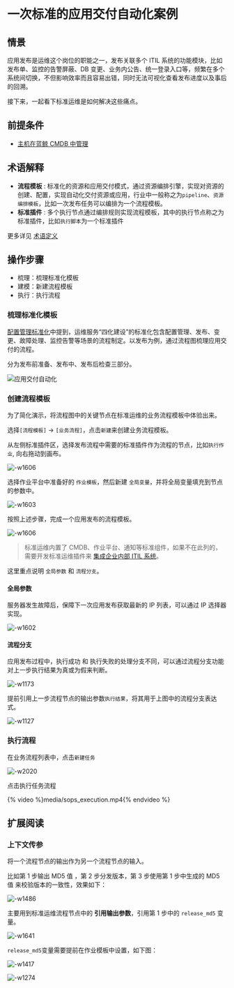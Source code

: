 # 一次标准的应用交付自动化案例
## 情景

应用发布是运维这个岗位的职能之一，发布关联多个 ITIL 系统的功能模块，比如发布单、监控的告警屏蔽、DB 变更、业务内公告、统一登录入口等，频繁在多个系统间切换，不但影响效率而且容易出错，同时无法可视化查看发布进度以及事后的回溯。

接下来，一起看下标准运维是如何解决这些痛点。

## 前提条件

- [主机在蓝鲸 CMDB 中管理](../CMDB/CMDB_management_hosts.md)

## 术语解释

- **流程模板** : 标准化的资源和应用交付模式，通过资源编排引擎，实现对资源的创建、配置，实现自动化交付资源或应用，行业中一般称之为`pipeline`、`资源编排模板`，比如一次发布任务可以编排为一个流程模板。
- **标准插件** : 多个执行节点通过编排规则实现流程模板，其中的执行节点称之为 标准插件，比如`执行脚本`为一个标准插件

更多详见 [术语定义](../../../标准运维/产品白皮书/术语解释/glossary.md)

## 操作步骤

- 梳理：梳理标准化模板
- 建模：新建流程模板
- 执行：执行流程

### 梳理标准化模板

[配置管理标准化](../CMDB/Configuration_management_standardization.md)中提到，运维服务“四化建设”的标准化包含配置管理、发布、变更、故障处理、监控告警等场景的流程制定。以发布为例，通过流程图梳理应用交付的流程。

分为发布前准备、发布中、发布后检查三部分。

![应用交付自动化](../assets/应用交付自动化-1.png)

### 创建流程模板

为了简化演示，将流程图中的关键节点在标准运维的业务流程模板中体验出来。

选择`[流程模板]` -> `[业务流程]`，点击`新建`来创建业务流程模板。

从左侧标准插件区，选择发布流程中需要的标准插件作为流程的节点，比如`执行作业`, 向右拖动到画布。

![-w1606](../assets/15644736844126.jpg)

选择作业平台中准备好的 `作业模板`，然后新建 `全局变量`，并将全局变量填充到节点的参数中。

![-w1603](../assets/15644771226551.jpg)

按照上述步骤，完成一个应用发布的流程模板。

![-w1606](../assets/15644773728491.jpg)

> 标准运维内置了 CMDB、作业平台、通知等标准组件，如果不在此列的，需要开发标准运维插件来 [集成企业内部 ITIL 系统](./intergration_itil.md)。

这里重点说明 `全局参数` 和 `流程分支`。

#### 全局参数

服务器发生故障后，保障下一次应用发布获取最新的 IP 列表，可以通过 IP 选择器实现。

![-w1602](../assets/15644781544003.jpg)

#### 流程分支

应用发布过程中，执行成功 和 执行失败的处理分支不同，可以通过流程分支功能对上一步执行结果为真或为假来判断。

![-w1173](../assets/15644783233169.jpg)

提前引用上一步流程节点的输出参数`执行结果`，将其用于上图中的流程分支表达式。

![-w1127](../assets/15644782523637.jpg)

### 执行流程

在业务流程列表中，点击`新建任务`

![-w2020](../assets/15638818330008.jpg)

点击执行任务流程

{% video %}media/sops_execution.mp4{% endvideo %}

## 扩展阅读

### 上下文传参

将一个流程节点的输出作为另一个流程节点的输入。

比如第 1 步输出 MD5 值 ，第 2 步分发版本，第 3 步使用第 1 步中生成的 MD5 值 来校验版本的一致性，效果如下：

![-w1486](../assets/15616298718559.jpg)

主要用到标准运维流程节点中的 **引用输出参数**，引用第 1 步中的 `release_md5` 变量。

![-w1641](../assets/15616299242595.jpg)

`release_md5`变量需要提前在作业模板中设置，如下图：

![-w1417](../assets/15644779332012.jpg)

![-w1274](../assets/15629369392955.jpg)
